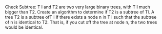 Check Subtree: T l and T2 are two very large binary trees, with T l much bigger than T2. 
Create an
algorithm to determine if T2 is a subtree of Tl.
A tree T2 is a subtree ofT i if there exists a node n in T i such that the subtree of n is 
identical to T2.
That is, if you cut off the tree at node n, the two trees would be identical.
